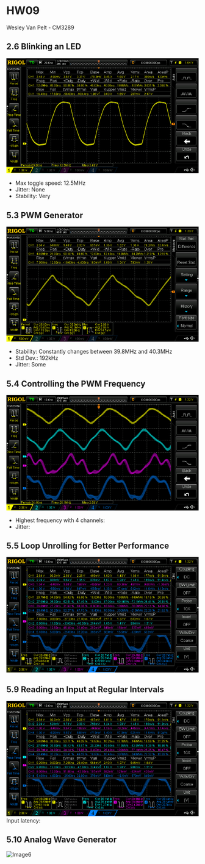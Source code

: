 # HW09
Wesley Van Pelt - CM3289

## 2.6 Blinking an LED
![Image1](readme-files/DS1Z_QuickPrint1.png)
* Max toggle speed: 12.5MHz
* Jitter: None
* Stability: Very

## 5.3 PWM Generator
![Image2](readme-files/DS1Z_QuickPrint2.png)
* Stability: Constantly changes between 39.8MHz and 40.3MHz
* Std Dev.: 192kHz
* Jitter: Some

## 5.4 Controlling the PWM Frequency
![Image3](readme-files/DS1Z_QuickPrint3.png)
* Highest frequency with 4 channels:
* Jitter:

## 5.5 Loop Unrolling for Better Performance
![Image4](readme-files/DS1Z_QuickPrint4.png)

## 5.9 Reading an Input at Regular Intervals
![Image5](readme-files/DS1Z_QuickPrint5.png)
Input latency:

## 5.10 Analog Wave Generator
![Image6](readme-files/DS1Z_QuickPrint6.png)
